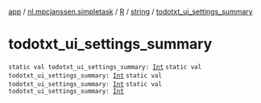 [app](../../../index.md) / [nl.mpcjanssen.simpletask](../../index.md) / [R](../index.md) / [string](index.md) / [todotxt_ui_settings_summary](.)

# todotxt_ui_settings_summary

`static val todotxt_ui_settings_summary: `[`Int`](https://kotlinlang.org/api/latest/jvm/stdlib/kotlin/-int/index.html)
`static val todotxt_ui_settings_summary: `[`Int`](https://kotlinlang.org/api/latest/jvm/stdlib/kotlin/-int/index.html)
`static val todotxt_ui_settings_summary: `[`Int`](https://kotlinlang.org/api/latest/jvm/stdlib/kotlin/-int/index.html)
`static val todotxt_ui_settings_summary: `[`Int`](https://kotlinlang.org/api/latest/jvm/stdlib/kotlin/-int/index.html)
